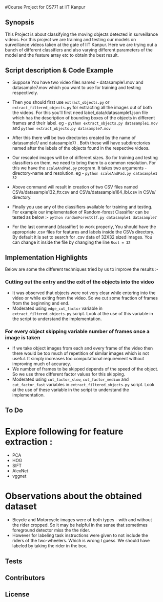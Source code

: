 #Course Project for CS771 at IIT Kanpur

## Synopsis

This Project is about classifying the moving objects detected in surveillance videos. For this project we are training and testing our models on surveillance videos taken at the gate of IIT Kanpur. Here we are trying out a bunch of different classifiers and also varying different parameters of the model and the feature array etc to obtain the best result.

## Script description & Code Example

*	Suppose You have two video files named - datasample1.mov and datasample7.mov which you want to use for training and testing respectively.

*	Then you should first use ```extract_objects.py``` or ```extract_filtered_objects.py``` for extracting all the images out of both the videos. For this you'll first need label_data/datasample1.json file which has the description of bounding boxes of the objects in different frames and their label. eg - 
```python extract_objects.py datasample1.mov``` and
```python extract_objects.py datasample7.mov```

*	After this there will be two directories created by the name of datasample1/ and datasample7/ . Both these will have subdirectories named after the labels of the objects found in the respective videos.

*	Our rescaled images will be of different sizes. So for training and testing classifiers on them, we need to bring them to a common resolution. For this we have the ```scaleAndPad.py``` program. It takes two arguments - directory-name and resolution. eg - 
```python scaleAndPad.py datasample1 32```

*	Above command will result in creation of two CSV files named CSVs/datasample132_ftr.csv and CSVs/datasample164_lbl.csv in CSVs/ directory.

*	Finally you use any of the classifiers available for training and testing. For example our implementation of Random-forest Classifier can be tested as below :- 
```python randomForestClf.py datasample1 datasample7```

*	For the last command (classifier) to work properly, You should have the appropriate .csv files for features and labels inside the CSVs directory. By default it is set to search for .csv data of 32X32 sized images. You can change it inside the file by changing the line ```Rsol = 32```

## Implementation Highlights
Below are some the different techniques tried by us to improve the results :-

### Cutting out the entry and the exit of the objects into the video
*	It was observed that objects were not very clear while entering into the video or while exiting from the video. So we cut some fraction of frames from the beginning and end.
*	Moderated using ```edge_cut_factor``` variable in ```extract_filtered_objects.py``` script. Look at the use of this variable in the script to understand the implementation. 

### For every object skipping variable number of frames once a image is taken
*	If we take object images from each and every frame of the video then there would be too much of repetition of similar images which is not useful. It simply increases too computational requirement without improving much of accuracy.
*	We number of frames to be skipped depends of the speed of the object. So we use three different factor values for this skipping.
*	Moderated using ```cut_factor_slow```, ```cut_factor_medium``` and ```cut_factor_fast``` variables in ```extract_filtered_objects.py``` script. Look at the use of these variable in the script to understand the implementation. 


## To Do

# Explore following for feature extraction :
*	PCA
*	HOG
*	SIFT
*	AlexNet
*	vggnet


# Observations about the obtained dataset
*	Bicycle and Motorcycle images were of both types - with and without the rider cropped. So it may be helpful in the sense that sometimes foreground detector miss the the rider.
*	However for labeling task instructions were given to not include the riders of the two-wheelers. Which is wrong I guess. We should have labeled by taking the rider in the box.



## Tests

## Contributors


## License
